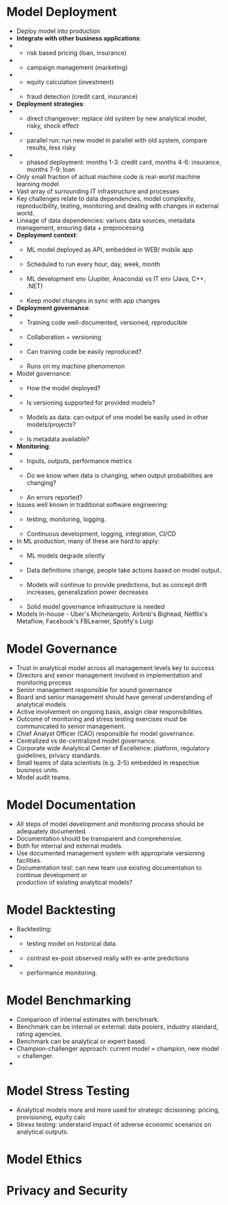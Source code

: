 # Model Deployment
- Deploy model into production
- **Integrate with other business applications**:
- - risk based pricing (loan, insurance)
- - campaign management (marketing)
- - equity calculation (investment)
- - fraud detection (credit card, insurance)
- **Deployment strategies**:
- - direct changeover: replace old system by new analytical model, risky, shock effect
- - parallel run: run new model in parallel with old system, compare results, less risky
- - phased deployment: months 1-3: credit card, months 4-6: insurance, months 7-9: loan
- Only small fraction of actual machine code is real-world machine learning model
- Vast array of surrounding IT infrastructure and processes 
- Key challenges relate to data dependencies, model complexity, reproducibility, testing, 
  monitoring and dealing with changes in external world.
- Lineage of data dependencies: variuos data sources, metadata management, ensuring data + 
  preprocessing
- **Deployment context**:
- - ML model deployed as API, embedded in WEB/ mobile app
- - Scheduled to run every hour, day, week, month
- - ML development env (Jupiter, Anaconda) vs IT env (Java, C++, .NET)
- - Keep model changes in sync with app changes
- **Deployment governance**:
- - Training code well-documented, versioned, reproducible
- - Collaboration + versioning
- - Can training code be easily reproduced?
- - Runs on my machine phenomenon
- Model governance:
- - How the model deployed?
- - Is versioning supported for provided models?
- - Models as data: can output of one model be easily used in other models/projects?
- - Is metadata available?
- **Monitoring**:
- - Inputs, outputs, performance metrics
- - Do we know when data is changing, when output probabilities are changing?
- - An errors reported?
- Issues well known in traditional software engineering: 
- - testing, monitoring, logging.
- - Continuous development, logging, integration, CI/CD
- In ML production, many of these are hard to apply:
- - ML models degrade silently
- - Data definitions change, people take actions based on model output.
- - Models will continue to provide predictions, but as concept drift increases, generalization 
    power decreases
- - Solid model governance infrastructure is needed
- Models In-house - Uber's Michelangelo, Airbnb's Bighead, Netflix's Metaflow, Facebook's 
  FBLearner, Spotify's Luigi

# Model Governance
- Trust in analytical model across all management levels key to success
- Directors and senior management involved in implementation and monitoring process
- Senior management responsible for sound governance
- Board and senior management should have general understanding of analytical models
- Active involvement on ongoing basis, assign clear responsibilities.
- Outcome of monitoring and stress testing exercises must be communicated to senior management.
- Chief Analyst Officer (CAO) responsible for model governance.
- Centralized vs de-centralized model governance.
- Corporate wide Analytical Center of Excellence: platform, regulatory guidelines, privacy 
  standards.
- Small teams of data scientists (e.g. 3-5) embedded in respective business units.
- Model audit teams.

# Model Documentation
- All steps of model development and monitoring process should be adequately documented.
- Documentation should be transparent and comprehensive.
- Both for internal and external models.
- Use documented management system with appropriate versioning facilities.
- Documentation test: can new team use existing documentation to continue development or  
  production of existing analytical models?

# Model Backtesting
- Backtesting: 
- - testing model on historical data.
- - contrast ex-post observed really with ex-ante predictions
- - performance monitoring.

# Model Benchmarking
- Comparison of internal estimates with benchmark.
- Benchmark can be internal or external: data poolers, industry standard, rating agencies.
- Benchmark can be analytical or expert based.
- Champion-challenger approach: current model = champion, new model = challenger.
- 
# Model Stress Testing
- Analytical models more and more used for strategic dicisioning: pricing, provisioning, equity calc
- Stress testing: understand impact of adverse economic scenarios on analytical outputs.
# Model Ethics

# Privacy and Security